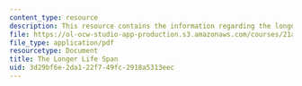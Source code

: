```yaml
---
content_type: resource
description: This resource contains the information regarding the longer life span.
file: https://ol-ocw-studio-app-production.s3.amazonaws.com/courses/21a-230j-the-contemporary-american-family-spring-2004/3d29bf6e2da122f749fc2918a5313eec_MIT21A_230JS04_26bngtsn.pdf
file_type: application/pdf
resourcetype: Document
title: The Longer Life Span
uid: 3d29bf6e-2da1-22f7-49fc-2918a5313eec
---
```

